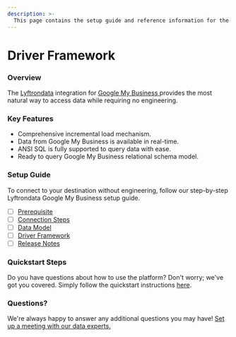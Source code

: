 ```yaml
---
description: >-
  This page contains the setup guide and reference information for the Google My Business source connector.
---
```


# Driver Framework

### Overview

The [Lyftrondata](https://www.lyftrondata.com/) integration for [Google My Business](https://www.lyftrondata.com/integration/google-my-business/)[ ](https://www.lyftrondata.com/integration/google-my-business/)provides the most natural way to access data while requiring no engineering.

### Key Features

* Comprehensive incremental load mechanism.
* Data from Google My Business is available in real-time.&#x20;
* ANSI SQL is fully supported to query data with ease.
* Ready to query Google My Business relational schema model.

### Setup Guide

To connect to your destination without engineering, follow our step-by-step Lyftrondata Google My Business setup guide.

* [ ] [Prerequisite](../../marketing-analytics/google-my-business/prerequisite.md)
* [ ] [Connection Steps](../../marketing-analytics/google-my-business/connection-steps.md)
* [ ] [Data Model](../../marketing-analytics/google-my-business/data-model/)
* [ ] [Driver Framework](../../marketing-analytics/google-my-business/driver-framework/)
* [ ] [Release Notes](../../marketing-analytics/google-my-business/release-notes.md)

### Quickstart Steps

Do you have questions about how to use the platform? Don't worry; we've got you covered. Simply follow the quickstart instructions [here](../../../quickstart-steps.md).

### Questions? <a href="#questions" id="questions"></a>

We're always happy to answer any additional questions you may have! [Set up a meeting with our data experts.](https://www.lyftrondata.com/book-a-meeting/)



